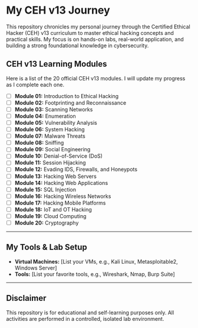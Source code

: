 # My CEH v13 Journey

This repository chronicles my personal journey through the Certified Ethical Hacker (CEH) v13 curriculum to master ethical hacking concepts and practical skills. My focus is on hands-on labs, real-world application, and building a strong foundational knowledge in cybersecurity.

## CEH v13 Learning Modules

Here is a list of the 20 official CEH v13 modules. I will update my progress as I complete each one.

- [ ] **Module 01:** Introduction to Ethical Hacking
- [ ] **Module 02:** Footprinting and Reconnaissance
- [ ] **Module 03:** Scanning Networks
- [ ] **Module 04:** Enumeration
- [ ] **Module 05:** Vulnerability Analysis
- [ ] **Module 06:** System Hacking
- [ ] **Module 07:** Malware Threats
- [ ] **Module 08:** Sniffing
- [ ] **Module 09:** Social Engineering
- [ ] **Module 10:** Denial-of-Service (DoS)
- [ ] **Module 11:** Session Hijacking
- [ ] **Module 12:** Evading IDS, Firewalls, and Honeypots
- [ ] **Module 13:** Hacking Web Servers
- [ ] **Module 14:** Hacking Web Applications
- [ ] **Module 15:** SQL Injection
- [ ] **Module 16:** Hacking Wireless Networks
- [ ] **Module 17:** Hacking Mobile Platforms
- [ ] **Module 18:** IoT and OT Hacking
- [ ] **Module 19:** Cloud Computing
- [ ] **Module 20:** Cryptography

---

## My Tools & Lab Setup

* **Virtual Machines:** [List your VMs, e.g., Kali Linux, Metasploitable2, Windows Server]
* **Tools:** [List your favorite tools, e.g., Wireshark, Nmap, Burp Suite]

---

## Disclaimer

This repository is for educational and self-learning purposes only. All activities are performed in a controlled, isolated lab environment.
